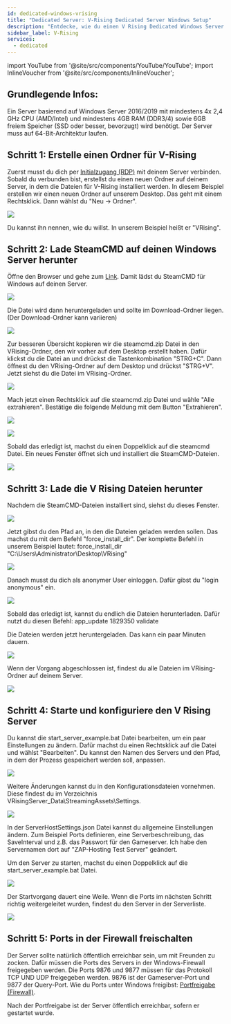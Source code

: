 ```yaml
---
id: dedicated-windows-vrising
title: "Dedicated Server: V-Rising Dedicated Server Windows Setup"
description: "Entdecke, wie du einen V Rising Dedicated Windows Server für optimale Gaming-Performance und Serververwaltung einrichtest → Jetzt mehr erfahren"
sidebar_label: V-Rising
services:
  - dedicated
---
```


import YouTube from '@site/src/components/YouTube/YouTube';
import InlineVoucher from '@site/src/components/InlineVoucher';

<YouTube videoId="to2ghqNpGLA" imageSrc="https://screensaver01.zap-hosting.com/index.php/s/yCRYqJAjTTp4YFf/preview" title="How to setup a V RISING Dedicated Windows Server!" description="Du verstehst besser, wenn du Dinge in Aktion siehst? Kein Problem! Schau dir unser Video an, das alles für dich erklärt. Egal ob du es eilig hast oder Infos am liebsten auf die spannendste Art aufsaugst!"/>

<InlineVoucher />

## Grundlegende Infos:  
Ein Server basierend auf Windows Server 2016/2019 mit mindestens 4x 2,4 GHz CPU (AMD/Intel) und mindestens 4GB RAM (DDR3/4) sowie 6GB freiem Speicher (SSD oder besser, bevorzugt) wird benötigt. Der Server muss auf 64-Bit-Architektur laufen.

## Schritt 1: Erstelle einen Ordner für V-Rising

Zuerst musst du dich per [Initialzugang (RDP)](vserver-windows-userdp.md) mit deinem Server verbinden. Sobald du verbunden bist, erstellst du einen neuen Ordner auf deinem Server, in dem die Dateien für V-Rising installiert werden.
In diesem Beispiel erstellen wir einen neuen Ordner auf unserem Desktop.
Das geht mit einem Rechtsklick.
Dann wählst du "Neu -> Ordner".

![](https://screensaver01.zap-hosting.com/index.php/s/SzB3TgsSkHRAaAB/preview)

Du kannst ihn nennen, wie du willst. In unserem Beispiel heißt er "VRising".

## Schritt 2: Lade SteamCMD auf deinen Windows Server herunter

Öffne den Browser und gehe zum [Link](https://steamcdn-a.akamaihd.net/client/installer/steamcmd.zip). Damit lädst du SteamCMD für Windows auf deinen Server.

![](https://screensaver01.zap-hosting.com/index.php/s/oHSse2fToxxTpCt/preview)

Die Datei wird dann heruntergeladen und sollte im Download-Ordner liegen. (Der Download-Ordner kann variieren)

![](https://screensaver01.zap-hosting.com/index.php/s/35r8Dm49xcdwfq4/preview)

Zur besseren Übersicht kopieren wir die steamcmd.zip Datei in den VRising-Ordner, den wir vorher auf dem Desktop erstellt haben.
Dafür klickst du die Datei an und drückst die Tastenkombination "STRG+C".
Dann öffnest du den VRising-Ordner auf dem Desktop und drückst "STRG+V".
Jetzt siehst du die Datei im VRising-Ordner.

![](https://screensaver01.zap-hosting.com/index.php/s/kKGt3gy2yDQXSLx/preview)

Mach jetzt einen Rechtsklick auf die steamcmd.zip Datei und wähle "Alle extrahieren". Bestätige die folgende Meldung mit dem Button "Extrahieren".

![](https://screensaver01.zap-hosting.com/index.php/s/SHsNeRy4RbEenDX/preview)

![](https://screensaver01.zap-hosting.com/index.php/s/y5ef3ncPgYMTzFw/preview)

Sobald das erledigt ist, machst du einen Doppelklick auf die steamcmd Datei.
Ein neues Fenster öffnet sich und installiert die SteamCMD-Dateien.

![](https://screensaver01.zap-hosting.com/index.php/s/TC2KAbWaCHEeZiF/preview)

## Schritt 3: Lade die V Rising Dateien herunter

Nachdem die SteamCMD-Dateien installiert sind, siehst du dieses Fenster.

![](https://screensaver01.zap-hosting.com/index.php/s/GAb4TgCNbpiW2F2/preview)

Jetzt gibst du den Pfad an, in den die Dateien geladen werden sollen.
Das machst du mit dem Befehl "force_install_dir".
Der komplette Befehl in unserem Beispiel lautet:
force_install_dir "C:\Users\Administrator\Desktop\VRising"

![](https://screensaver01.zap-hosting.com/index.php/s/DeNFAWGLLnKq7pr/preview)

Danach musst du dich als anonymer User einloggen.
Dafür gibst du "login anonymous" ein.

![](https://screensaver01.zap-hosting.com/index.php/s/pq74iCW6E2k8Sid/preview)

Sobald das erledigt ist, kannst du endlich die Dateien herunterladen.
Dafür nutzt du diesen Befehl:
app_update 1829350 validate

Die Dateien werden jetzt heruntergeladen.
Das kann ein paar Minuten dauern.

![](https://screensaver01.zap-hosting.com/index.php/s/6XX8wtekd89PJec/preview)

Wenn der Vorgang abgeschlossen ist, findest du alle Dateien im VRising-Ordner auf deinem Server.

![](https://screensaver01.zap-hosting.com/index.php/s/y9Gx9ANEpgbpESy/preview)

## Schritt 4: Starte und konfiguriere den V Rising Server

Du kannst die start_server_example.bat Datei bearbeiten, um ein paar Einstellungen zu ändern.
Dafür machst du einen Rechtsklick auf die Datei und wählst "Bearbeiten".
Du kannst den Namen des Servers und den Pfad, in dem der Prozess gespeichert werden soll, anpassen.

![](https://screensaver01.zap-hosting.com/index.php/s/zpEw92o7eQG9P2a/preview)

Weitere Änderungen kannst du in den Konfigurationsdateien vornehmen.
Diese findest du im Verzeichnis VRisingServer_Data\StreamingAssets\Settings.

![](https://screensaver01.zap-hosting.com/index.php/s/9TtQm6Yp8g3y5HH/preview)

In der ServerHostSettings.json Datei kannst du allgemeine Einstellungen ändern.
Zum Beispiel Ports definieren, eine Serverbeschreibung, das SaveInterval und z.B. das Passwort für den Gameserver.
Ich habe den Servernamen dort auf "ZAP-Hosting Test Server" geändert.

Um den Server zu starten, machst du einen Doppelklick auf die start_server_example.bat Datei.

![](https://screensaver01.zap-hosting.com/index.php/s/gzs85C4HRy9MPTy/preview)

Der Startvorgang dauert eine Weile.
Wenn die Ports im nächsten Schritt richtig weitergeleitet wurden, findest du den Server in der Serverliste.

![](https://screensaver01.zap-hosting.com/index.php/s/S9mM8KNzsFARmQW/preview)

## Schritt 5: Ports in der Firewall freischalten

Der Server sollte natürlich öffentlich erreichbar sein, um mit Freunden zu zocken. Dafür müssen die Ports des Servers in der Windows-Firewall freigegeben werden. Die Ports 9876 und 9877 müssen für das Protokoll TCP UND UDP freigegeben werden. 9876 ist der Gameserver-Port und 9877 der Query-Port.
Wie du Ports unter Windows freigibst: [Portfreigabe (Firewall)](vserver-windows-port.md).

Nach der Portfreigabe ist der Server öffentlich erreichbar, sofern er gestartet wurde.

<InlineVoucher />